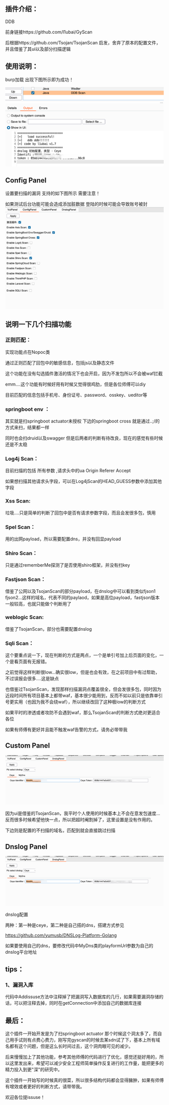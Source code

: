 ## 插件介绍：
DDB

前身链接https://github.com/l1ubai/GyScan

后根据https://github.com/Tsojan/TsojanScan 启发，舍弃了原本的配置文件，并且借鉴了其ui以及部分扫描逻辑

## 使用说明：

burp加载 出现下图所示即为成功！

![使用说明](https://github.com/l1ubai/DDBscan/blob/main/1.PNG)

## Config Panel

设置要扫描的漏洞 支持的如下图所示 需要注意！

如果测试后台功能可能会造成添加脏数据 登陆的时候可能会导致账号被封
![Config](https://github.com/l1ubai/DDBscan/blob/main/2.png)

## 说明一下几个扫描功能

### 正则匹配：

实现功能点在Nopoc类

通过正则匹配了回包中的敏感信息，包括js以及静态文件

这个功能在没有勾选插件激活的情况下也会开启，因为不发包所以不会被waf拦截

emm....这个功能有时候好用有时候又觉得很鸡肋，但是各位师傅可以diy

目前匹配的信息包括手机号、身份证号、password、osskey、ueditor等

### springboot env ：

其实就是扫springboot actuator未授权 下边的springboot cross 就是通过..;/的方式来扫，结果都一样

同时也会扫druid以及swagger 但是后两者的判断有待改良，现在的感觉有些时候还是不太稳

### Log4j Scan：

目前扫描的包括 所有参数 ,请求头中的ua Origin Referer Accept

如果想扫描其他请求头字段，可以在Log4jScan的HEAD_GUESS参数中添加其他字段

### Xss Scan:

垃圾....只是简单的判断了回包中是否有请求参数字段，而且会发很多包，慎用

### Spel Scan：

用的出网payload，所以需要配置dns，并没有回显payload 

### Shiro Scan：

只是通过rememberMe探测了是否使用shiro框架，并没有扫key

### Fastjson Scan：

借鉴了公网以及TsojanScan的部分payload，在dnslog中可以看到类似fjson1 fjson2...这样的域名，代表不同的paylaod，如果是高位payload，fastjson版本一般较高，也就只能做个判断用了

### weblogic Scan:

借鉴了TsojanScan，部分也需要配置dnslog

### Sqli Scan：

这个要重点说一下，现在判断的方式是两点，一个是单引号加上后页面的变化，一个是看页面有无报错。

之前觉得这样判断很low...确实很low，但是也会有效，在之前项目中有过帮助，不过误报会很多....这是缺点

也借鉴过TsojanScan，发现那样扫描漏洞点覆盖很全，但会发很多包，同时因为近段时间所有项目基本上都带waf，基本很少能用到，反而不如以前只是依靠单引号更实用（也因为我不会绕waf），所以继续改回了这种极low的判断方式

如果平时的渗透或者攻防不会遇到waf，那么TsojanScan的判断方式绝对更适合各位

如果有师傅有更好并且能不触发waf告警的方式，请务必带带我

## Custom Panel

![Custom](https://github.com/l1ubai/DDBscan/blob/main/3.png)

因为ui是借鉴的TsojanScan，我平时个人使用的时候基本上不会在意发包速度...反而很多时候希望他快一点，所以把超时阉割掉了，这里设置是没有作用的。

下边则是配置的不扫描的域名，匹配到就会直接跳过扫描

## Dnslog Panel

![Dnslog](https://github.com/l1ubai/DDBscan/blob/main/4.png)

dnslog配置

两种：第一种是ceye，第二种是自己搭的dns，搭建方式参见

https://github.com/yumusb/DNSLog-Platform-Golang

如果要使用自己的dns，要修改代码中MyDns类的playformUrl参数为自己的dnslog平台地址

## tips：

### 1、漏洞入库

代码中Addissuse方法中注释掉了把漏洞写入数据库的几行，如果需要漏洞存储的话，可以把注释去掉，同时在getConnection中添加自己的数据库连接

## 最后：

这个插件一开始开发是为了扫springboot actuator 那个时候这个洞太多了，而自己用手试则有点费心费力，刚写完gyscan的时候去某sdn试了下，基本上所有域名都有这个问题，但是这么长时间过去，这个洞肉眼可见的减少。

后来慢慢加上了其他功能，参考其他师傅的代码进行了优化，感觉还挺好用的，所以这里发出来，希望可以减少安全工程师简单操作反复进行的工作量，能把更多的精力投入到更"深"的研究中。

这个插件一开始写的时候真的很菜，所以很多结构代码都会显得臃肿，如果有师傅有增效或者更好的判断方式，请带带我。

欢迎各位提issuse！
